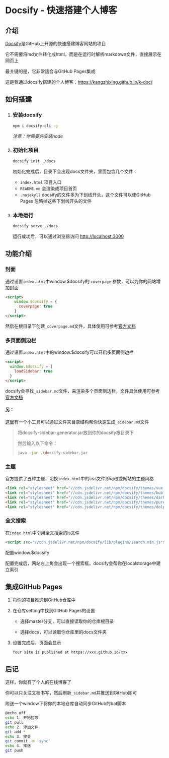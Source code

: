 # Docsify - 快速搭建个人博客

## 介绍

[Docsify](https://github.com/docsifyjs/docsify)是GitHub上开源的快速搭建博客网站的项目

它不需要将md文件转化成html，而是在运行时解析markdown文件，直接展示在网页上

最关键的是，它非常适合与GitHub Pages集成

这是我通过docsify搭建的个人博客：https://kangzhixing.github.io/k-doc/



## 如何搭建

1. ### 安装docsify

   ```bash
   npm i docsify-cli -g
   ```

   *注意：你需要先安装node*

2. ### 初始化项目

   ```bash
   docsify init ./docs
   ```

   初始化完成后，目录下会出现docs文件夹，里面包含几个文件：

   - `index.html` 项目入口
   - `README.md` 会渲染成项目首页
   - `.nojekyll` docsify的文件多为下划线开头，这个文件可以使GitHub Pages 忽略掉这些下划线开头的文件

3. ### 本地运行
   ```bash
   docsify serve ./docs
   ```

   运行成功后，可以通过浏览器访问 [http://localhost:3000](http://localhost:3000)

## 功能介绍

### 封面

通过设置`index.html`中window.$docsify的 `coverpage` 参数，可以为你的网站增加封面

```html
<script>
    window.$docsify = {
      coverpage: true
    }
</script>
```

然后在根目录下创建`_coverpage.md`文件，具体使用可参考[官方文档](https://docsify.js.org/#/zh-cn/cover)

### 多页面侧边栏

通过设置`index.html`中的window.$docsify可以开启多页面侧边栏

```html
<script>
  window.$docsify = {
    loadSidebar: true
  }
</script>
```

docsify会寻找`_sidebar.md`文件，来渲染多个页面侧边栏，文件具体使用可参考[官方文档](https://docsify.js.org/#/zh-cn/more-pages)

#### 另：

[这里](https://github.com/kangzhixing/docsify-sidebar-generator)有一个小工具可以通过文件夹目录结构帮你快速生成`_sidebar.md`文件

>  将docsify-sidebar-generator.jar放到你的docsify根目录下
>
>  然后输入以下命令：
>
>  ```bash
>  java -jar .\docsify-sidebar.jar
>  ```

### 主题

官方提供了五种主题，切换`index.html`中的css文件即可改变网站的主题风格

```html
<link rel="stylesheet" href="//cdn.jsdelivr.net/npm/docsify/themes/vue.css">
<link rel="stylesheet" href="//cdn.jsdelivr.net/npm/docsify/themes/buble.css">
<link rel="stylesheet" href="//cdn.jsdelivr.net/npm/docsify/themes/dark.css">
<link rel="stylesheet" href="//cdn.jsdelivr.net/npm/docsify/themes/pure.css">
<link rel="stylesheet" href="//cdn.jsdelivr.net/npm/docsify/themes/dolphin.css">
```

### 全文搜索

在`index.html`中引用全文搜索的js文件

```html
<script src="//cdn.jsdelivr.net/npm/docsify/lib/plugins/search.min.js"></script>
```

配置window.$docsify

<script>
  window.$docsify = {
    search: 'auto'
  }
</script>

配置完成后，网站左上角会出现一个搜索框，docsify会帮你在localstorage中建立索引

## 集成GitHub Pages

1. 将你的项目推送到GitHub仓库中

2. 在仓库setting中找到GitHub Pages的设置

   - 选择master分支，可以直接读取你的仓库根目录

   - 选择docs，可以读取你仓库里的docs文件夹

3. 设置完成后，页面会显示

   ```
   Your site is published at https://xxx.github.io/xxx
   ```

## 后记

这样，你就有了个人的在线博客了

你可以只关注文档书写，然后刷新`_sidebar.md`并推送到GitHub即可

附送一个window下将你的本地仓库自动同步GitHub的bat脚本

```bash
@echo off 
echo 1. 开始拉取
git pull
echo 2. 添加文件
git add *
echo 3. 提交
git commit -m 'sync'
echo 4. 推送
git push
```



